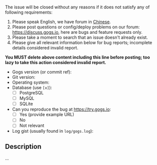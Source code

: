 The issue will be closed without any reasons if it does not satisfy any of following requirements:

1. Please speak English, we have forum in [Chinese](https://discuss.gogs.io/c/getting-help/getting-help-chinese).
2. Please post questions or config/deploy problems on our forum: https://discuss.gogs.io, here are bugs and feature requests only.
3. Please take a moment to search that an issue doesn't already exist.
4. Please give all relevant information below for bug reports; incomplete details considered invalid report.

**You MUST delete above content including this line before posting; too lazy to take this action considered invalid report.**

- Gogs version (or commit ref): 
- Git version: 
- Operating system: 
- Database (use `[x]`):
  - [ ] PostgreSQL
  - [ ] MySQL
  - [ ] SQLite
- Can you reproduce the bug at https://try.gogs.io:
  - [ ] Yes (provide example URL)
  - [ ] No
  - [ ] Not relevant
- Log gist (usually found in `log/gogs.log`):

## Description

...
